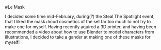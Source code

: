 #Le Mask

I decided some time mid-February, during(?) the Steal The Spotlight event, that I liked the mask+hood cosmetics of the set far too much to not try to make one for myself. Having recently aquired a 3D printer, and having been recommended a video about how to use Blender to model characters from illustrations, I decided to take a gander at making one of these masks for myself!
